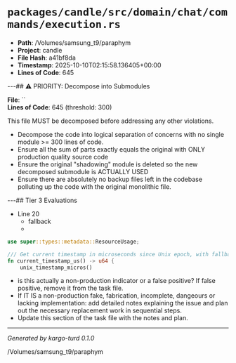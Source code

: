 # `packages/candle/src/domain/chat/commands/execution.rs`

- **Path**: /Volumes/samsung_t9/paraphym
- **Project**: candle
- **File Hash**: a41bf8da  
- **Timestamp**: 2025-10-10T02:15:58.136405+00:00  
- **Lines of Code**: 645

---## ⚠️ PRIORITY: Decompose into Submodules

**File**: ``  
**Lines of Code**: 645 (threshold: 300)

This file MUST be decomposed before addressing any other violations.

- Decompose the code into logical separation of concerns with no single module >= 300 lines of code. 
- Ensure all the sum of parts exactly equals the original with ONLY production quality source code
- Ensure the original "shadowing" module is deleted so the new decomposed submodule is ACTUALLY USED
- Ensure there are absolutely no backup files left in the codebase polluting up the code with the original monolithic file.

---## Tier 3 Evaluations


- Line 20
  - fallback
  - 

```rust
use super::types::metadata::ResourceUsage;

/// Get current timestamp in microseconds since Unix epoch, with fallback for clock errors
fn current_timestamp_us() -> u64 {
    unix_timestamp_micros()
```

- is this actually a non-production indicator or a false positive? If false positive, remove it from the task file.
- If IT IS a non-production fake, fabrication, incomplete, dangeours or lacking implementation: add detailed notes explaining the issue and plan out the necessary replacement work in sequential steps. 
- Update this section of the task file with the notes and plan.

---

*Generated by kargo-turd 0.1.0*

/Volumes/samsung_t9/paraphym